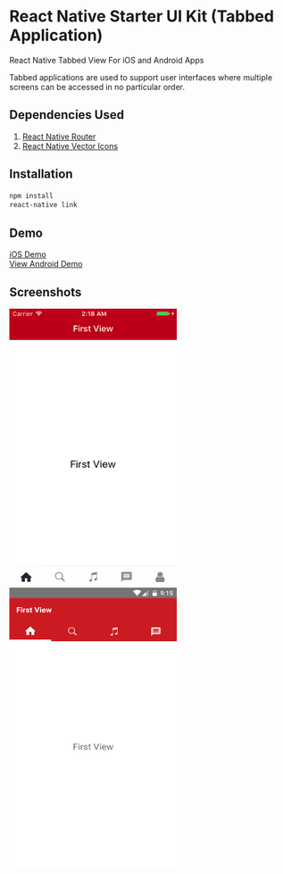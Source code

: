 # React Native Starter UI Kit (Tabbed Application)

React Native Tabbed View For iOS and Android Apps

Tabbed applications are used to support user interfaces where multiple screens can be accessed in no particular order.


## Dependencies Used

1) <a href="https://github.com/aksonov/react-native-router-flux">React Native Router</a><br>
2) <a href="https://github.com/oblador/react-native-vector-icons">React Native Vector Icons</a>

## Installation

```sh
npm install
react-native link
```

## Demo

<a href="https://appetize.io/app/7h0ut69mh9mjt0ze785dzrphh8?device=iphone5s&scale=75&orientation=portrait&osVersion=9.3"> iOS Demo</a>
<br/>
<a href="https://appetize.io/app/gwj25t5mgqxn8y99um9z8vpzk8?device=nexus5&scale=75&orientation=portrait&osVersion=7.0">View Android Demo</a>


## Screenshots

<img src="https://github.com/eandmdigital/react-native-tabbed-view/blob/master/screenshots/iOS.png" alt="iOS" height="500" width="300" align="left">

<img src="https://github.com/eandmdigital/react-native-tabbed-view/blob/master/screenshots/Android.png" alt="Android" height="500" width="300" align="left">
